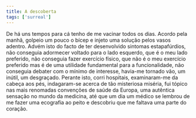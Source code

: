 ```yaml
---
title: A descoberta
tags: ['surreal']
---
```


De há uns tempos para cá tenho de me vacinar todos os dias. Acordo pela manhã, golpeio um pouco o bícep e injeto uma solução pelos vasos adentro. Advém isto do facto de ter desenvolvido sintomas estapafúrdios, não conseguia adormecer voltado para o lado esquerdo, que é o meu lado preferido, não conseguia fazer exercício físico, que não é o meu exercício preferido mas é de uma utilidade fundamental para a funcionalidade, não conseguia debater com o mínimo de interesse, havia-me tornado vão, um inútil, um desgraçado. Perante isto, corri hospitais, examinaram-me da cabeça aos pés, indagaram-se acerca de tão misteriosa miséria, fui tópico nas mais renomadas convenções de saúde da Europa, uma autêntica sensação no mundo da medicina, até que um dia um médico se lembrou de me fazer uma ecografia ao peito e descobriu que me faltava uma parte do coração.

